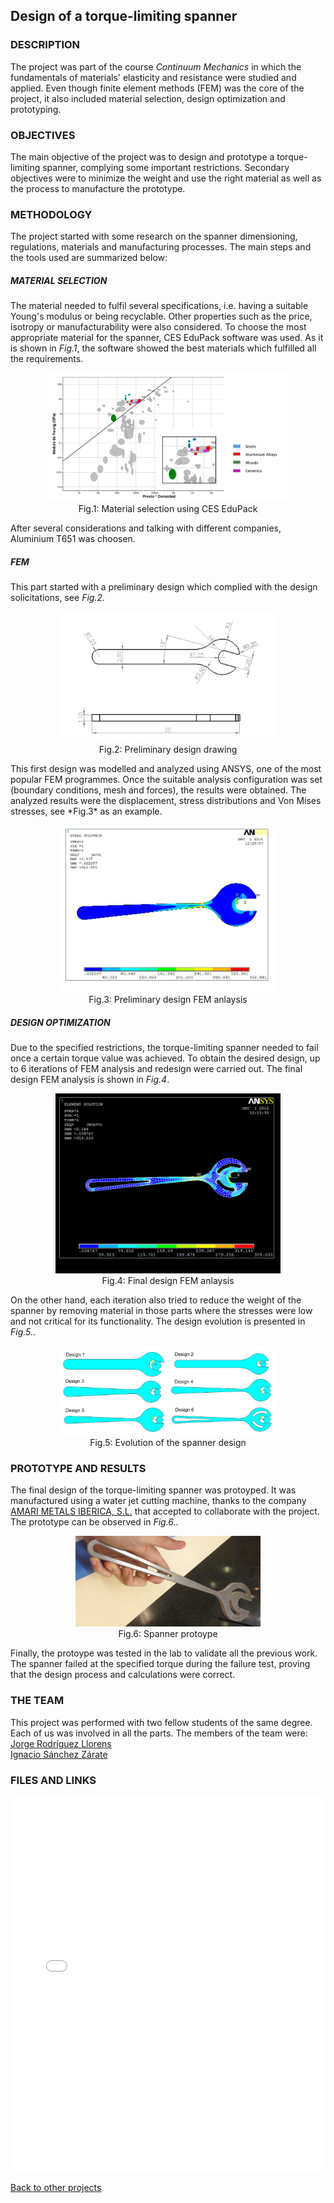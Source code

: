 ## Design of a torque-limiting spanner

### DESCRIPTION

The project was part of the course *Continuum Mechanics* in which the fundamentals of materials' elasticity and resistance were studied and applied. Even though finite element methods (FEM) was the core of the project, it also included material selection, design optimization and prototyping. 

### OBJECTIVES

The main objective of the project was to design and prototype a torque-limiting spanner, complying some important restrictions.  Secondary objectives were to minimize the weight and use the right material as well as the process to manufacture the prototype.
### METHODOLOGY

The project started with some research on the spanner dimensioning, regulations, materials and manufacturing processes. The main steps and the tools used are summarized below:


##### MATERIAL SELECTION

The material needed to fulfil several specifications, i.e. having a suitable Young's modulus or being recyclable. Other properties such as the price, isotropy or manufacturability were also considered. To choose the most appropriate material for the spanner, CES EduPack software was used.  As it is shown in *Fig.1*, the software showed the best materials which fulfilled all the requirements. 

<center><figure>
  <img src="Spanner_materials.png" alt="Material selection using CES EduPack" style="width:90%" class="center">
  <figcaption>Fig.1: Material selection using CES EduPack</figcaption>
</figure></center>
After several considerations and talking with different companies, Aluminium T651 was choosen.

##### FEM
This part started with a preliminary design which complied with the design solicitations, see *Fig.2.*
<center><figure>
  <img src="Spanner_sketch.png" alt="Preliminary design drawing" style="width:80%" class="center">
  <figcaption>Fig.2: Preliminary design drawing</figcaption>
</figure></center>
This first design was modelled and analyzed using ANSYS, one of the most popular FEM programmes. Once the suitable analysis configuration was set (boundary conditions, mesh and forces), the results were obtained. The analyzed results were the displacement, stress distributions and Von Mises stresses, see *Fig.3* as an example.

<center><figure>
  <img src="Spanner_FEM_1.jpg" alt="Preliminary design FEM anlaysis" style="width:80%" class="center">
  <figcaption>Fig.3: Preliminary design FEM anlaysis</figcaption>
</figure></center>

##### DESIGN OPTIMIZATION

Due to the specified restrictions, the torque-limiting spanner needed to fail once a certain torque value was achieved. To obtain the desired design, up to 6 iterations of FEM analysis and redesign were carried out. The final design FEM analysis is shown in *Fig.4*.

<center><figure>
  <img src="Spanner_FEM.jpg" alt="Final design FEM anlaysis" style="width:85%" class="center">
  <figcaption>Fig.4: Final design FEM anlaysis</figcaption>
</figure></center>

On the other hand, each iteration also tried to reduce the weight of the spanner by removing material in those parts where the stresses were low and not critical for its functionality. The design evolution is presented in *Fig.5.*.
<center><figure>
  <img src="Spanner_optimization.png" alt="Evolution of the spanner design" style="width:80%" class="center">
  <figcaption>Fig.5: Evolution of the spanner design</figcaption>
</figure></center>

### PROTOTYPE AND RESULTS

The final design of the torque-limiting spanner was protoyped. It was manufactured using a water jet cutting machine, thanks to the company [AMARI METALS IBERICA, S.L.](https://www.aalco.es/) that accepted to collaborate with the project. The prototype can be observed in *Fig.6.*.
<center><figure>
  <img src="Spanner_prototype.jpeg" alt="Spanner protoype<" style="width:70%" class="center">
  <figcaption>Fig.6: Spanner protoype</figcaption>
</figure></center>
Finally, the protoype was tested in the lab to validate all the previous work. The spanner failed at the specified torque during the failure test, proving that the design process and calculations were correct.

### THE TEAM
This project was performed with two fellow students of the same degree. Each of us was involved in all the parts. 
The members of the team were:
<a href="https://www.linkedin.com/in/jorgerodriguezllorens/">Jorge Rodríguez Llorens</a><br>
<a href="https://www.linkedin.com/in/ignacio-sanchez-478723139/">Ignacio Sánchez Zárate</a><br>

### FILES AND LINKS
<center> <embed src="Design of a torque-limiting spanner.pdf" type="application/pdf" width="100%" height="600px" /> </center> 

[Back to other projects](../../index.md)
